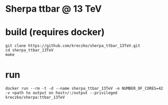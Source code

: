 # Sherpa ttbar @ 13 TeV


# build (requires docker)
```
git clone https://github.com/kreczko/sherpa_ttbar_13TeV.git
cd sherpa_ttbar_13TeV
make
```

# run
```
docker run --rm -t -d --name sherpa_ttbar_13TeV -e NUMBER_OF_CORES=42 -v <path to output on host>/:/output --privileged kreczko/sherpa:ttbar_13TeV
```

